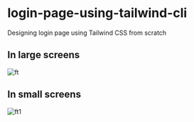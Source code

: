 # login-page-using-tailwind-cli
Designing login page using Tailwind CSS from scratch


## In large screens
![ft](https://user-images.githubusercontent.com/44365037/192839972-3ae4b832-9c4b-46d5-926f-d6096f002327.png)


## In small screens
![ft1](https://user-images.githubusercontent.com/44365037/192841973-c7114f35-4fda-4f40-b995-7fe37d914d72.png)
